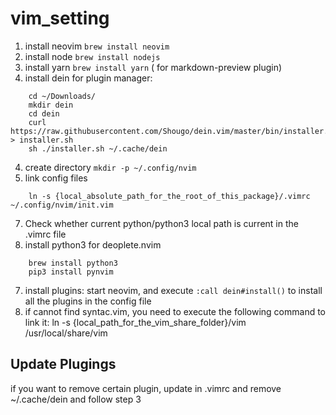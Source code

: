# vim_setting
1. install neovim ```brew install neovim```
2. install node ```brew install nodejs```
2. install yarn ```brew install yarn``` ( for markdown-preview plugin)
3. install dein for plugin manager:
```
    cd ~/Downloads/
    mkdir dein
    cd dein
    curl https://raw.githubusercontent.com/Shougo/dein.vim/master/bin/installer.sh > installer.sh
    sh ./installer.sh ~/.cache/dein
```
4. create directory ```mkdir -p ~/.config/nvim```
5. link config files 
```
    ln -s {local_absolute_path_for_the_root_of_this_package}/.vimrc ~/.config/nvim/init.vim
```
7. Check whether current python/python3 local path is current in the .vimrc file
6. install python3 for deoplete.nvim 
```
    brew install python3
    pip3 install pynvim
```
7. install plugins: start neovim, and execute ```:call dein#install()``` to install all the plugins in the config file
8. if cannot find syntac.vim, you need to execute the following command to link it:
    ln -s {local_path_for_the_vim_share_folder}/vim /usr/local/share/vim
    
## Update Plugings
if you want to remove certain plugin, update in .vimrc and remove ~/.cache/dein and follow step 3
